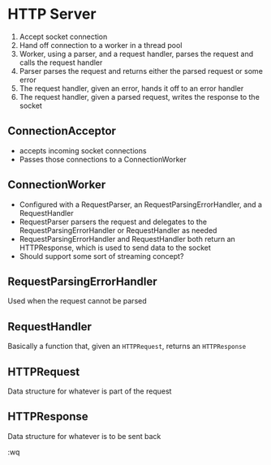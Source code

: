 # HTTP Server

1. Accept socket connection
2. Hand off connection to a worker in a thread pool
3. Worker, using a parser, and a request handler, parses the request and calls the request handler
4. Parser parses the request and returns either the parsed request or some error
5. The request handler, given an error, hands it off to an error handler
6. The request handler, given a parsed request, writes the response to the socket

## ConnectionAcceptor

* accepts incoming socket connections
* Passes those connections to a ConnectionWorker

## ConnectionWorker

* Configured with a RequestParser, an RequestParsingErrorHandler, and a RequestHandler
* RequestParser parsers the request and delegates to the RequestParsingErrorHandler or RequestHandler as needed
* RequestParsingErrorHandler and RequestHandler both return an HTTPResponse, which is used to send data to the socket
* Should support some sort of streaming concept?

## RequestParsingErrorHandler

Used when the request cannot be parsed

## RequestHandler

Basically a function that, given an `HTTPRequest`, returns an `HTTPResponse`

## HTTPRequest

Data structure for whatever is part of the request

## HTTPResponse

Data structure for whatever is to be sent back

:wq

